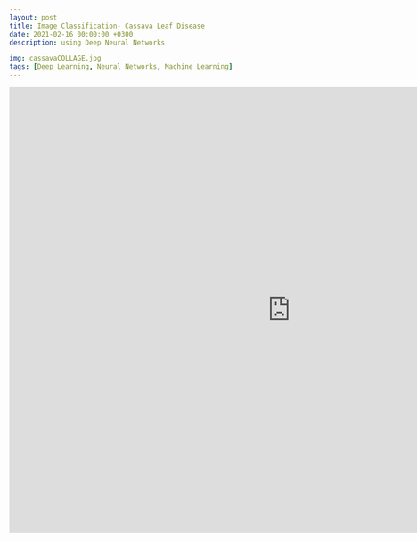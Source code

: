 ```yaml
---
layout: post
title: Image Classification- Cassava Leaf Disease
date: 2021-02-16 00:00:00 +0300
description: using Deep Neural Networks

img: cassavaCOLLAGE.jpg 
tags: [Deep Learning, Neural Networks, Machine Learning]
---
```


<iframe src="https://jovian.ai/aswiniabraham/cassava-project" title="Jovian Viewer" height="800" width="200%" style="margin 0 auto; max-width: 1600px;" frameborder="0" scrolling="auto"></iframe>
